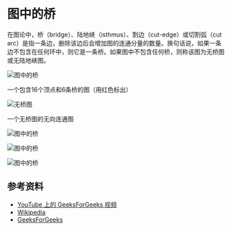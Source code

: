 # 图中的桥

在图论中，桥（bridge）、陆地峡（isthmus）、割边（cut-edge）或切割弧（cut arc）是指一条边，删除该边后会增加图的连通分量的数量。换句话说，如果一条边不包含在任何环中，则它是一条桥。如果图中不包含任何桥，则称该图为无桥图或无陆地峡图。

![图中的桥](https://upload.wikimedia.org/wikipedia/commons/d/df/Graph_cut_edges.svg)

一个包含16个顶点和6条桥的图（用红色标出）

![无桥图](https://upload.wikimedia.org/wikipedia/commons/b/bf/Undirected.svg)

一个无桥图的无向连通图

![图中的桥](https://www.geeksforgeeks.org/wp-content/uploads/Bridge1.png)

![图中的桥](https://www.geeksforgeeks.org/wp-content/uploads/Bridge2.png)

![图中的桥](https://www.geeksforgeeks.org/wp-content/uploads/Bridge3.png)

## 参考资料

- [YouTube 上的 GeeksForGeeks 视频](https://www.youtube.com/watch?v=thLQYBlz2DM&list=PLLXdhg_r2hKA7DPDsunoDZ-Z769jWn4R8)
- [Wikipedia](https://en.wikipedia.org/wiki/Bridge_%28graph_theory%29#Tarjan.27s_Bridge-finding_algorithm)
- [GeeksForGeeks](https://www.geeksforgeeks.org/bridge-in-a-graph/)